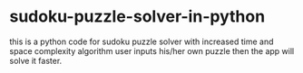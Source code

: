 # sudoku-puzzle-solver-in-python
this is a python code for sudoku puzzle solver 
with increased time and space complexity algorithm
user inputs his/her own puzzle then the app 
will solve it faster.
